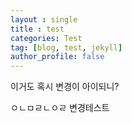```yaml
---
layout : single
title : test
categories: Test
tag: [blog, test, jekyll]
author_profile: false
---
```


이거도 혹시 변경이 아이되니?


ㅇㄴㅁㄹㄴㅇㄹ
변경테스트

